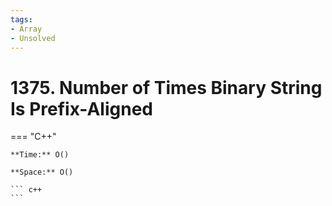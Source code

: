 ```yaml
---
tags:
- Array
- Unsolved
---
```



# 1375. Number of Times Binary String Is Prefix-Aligned

=== "C++"

    **Time:** O()

    **Space:** O()

    ``` c++
    ```